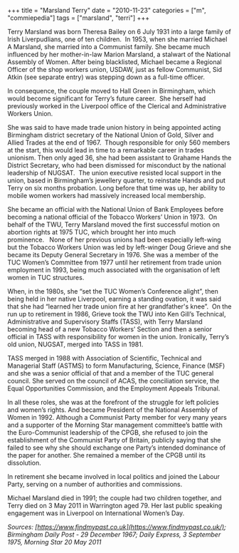 +++
title = "Marsland Terry"
date = "2010-11-23"
categories = ["m", "commiepedia"]
tags = ["marsland", "terri"]
+++

Terry Marsland was born Theresa Bailey on 6 July 1931 into a large family of Irish Liverpudlians, one of ten children.  In 1953, when she married Michael A Marsland, she married into a Communist family. She became much influenced by her mother-in-law Marion Marsland, a stalwart of the National Assembly of Women. After being blacklisted, Michael became a Regional Officer of the shop workers union, USDAW, just as fellow Communist, Sid Atkin (see separate entry) was stepping down as a full-time officer.    

In consequence, the couple moved to Hall Green in Birmingham, which would become significant for Terry’s future career.  She herself had previously worked in the Liverpool office of the Clerical and Administrative Workers Union. 

She was said to have made trade union history in being appointed acting Birmingham district secretary of the National Union of Gold, Silver and Allied Trades at the end of 1967.  Though responsible for only 560 members at the start, this would lead in time to a remarkable career in trades unionism. Then only aged 36, she had been assistant to Grahame Hands the District Secretary, who had been dismissed for misconduct by the national leadership of NUGSAT.  The union executive resisted local support in the union, based in Birmingham’s jewellery quarter, to reinstate Hands and put Terry on six months probation. Long before that time was up, her ability to mobile women workers had massively increased local membership.

She became an official with the National Union of Bank Employees before becoming a national official of the Tobacco Workers’ Union in 1973.  On behalf of the TWU, Terry Marsland moved the first successful motion on abortion rights at 1975 TUC, which brought her into much prominence.   None of her previous unions had been especially left-wing but the Tobacco Workers Union was led by left-winger Doug Grieve and she became its Deputy General Secretary in 1976. She was a member of the TUC Women’s Committee from 1977 until her retirement from trade union employment in 1993, being much associated with the organisation of left women in TUC structures. 

When, in the 1980s, she “set the TUC Women’s Conference alight”, then being held in her native Liverpool, earning a standing ovation, it was said that she had “learned her trade union fire at her grandfather's knee”.  On the run up to retirement in 1986, Grieve took the TWU into Ken Gill’s Technical, Administrative and Supervisory Staffs (TASS), with Terry Marsland becoming head of a new Tobacco Workers’ Section and then a senior official in TASS with responsibility for women in the union. Ironically, Terry’s old union, NUGSAT, merged into TASS in 1981.

TASS merged in 1988 with Association of Scientific, Technical and Managerial Staff (ASTMS) to form Manufacturing, Science, Finance (MSF) and she was a senior official of that and a member of the TUC general council. She served on the council of ACAS, the conciliation service, the Equal Opportunities Commission, and the Employment Appeals Tribunal.

In all these roles, she was at the forefront of the struggle for left policies and women’s rights. And became President of the National Assembly of Women in 1992. Although a Communist Party member for very many years and a supporter of the Morning Star management committee’s battle with the Euro-Communist leadership of the CPGB, she refused to join the establishment of the Communist Party of Britain, publicly saying that she failed to see why she should exchange one Party’s intended dominance of the paper for another. She remained a member of the CPGB until its dissolution. 

In retirement she became involved in local politics and joined the Labour Party, serving on a number of authorities and commissions. 

Michael Marsland died in 1991; the couple had two children together, and Terry died on 3 May 2011 in Warrington aged 79. Her last public speaking engagement was in Liverpool on International Women’s Day.

_Sources: [https://www.findmypast.co.uk](https://www.findmypast.co.uk/); Birmingham Daily Post - 29 December 1967; Daily Express, 3 September 1975, Morning Star 20 May 2011_
